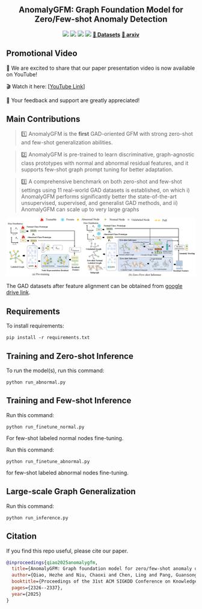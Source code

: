 <div align="center">
  <h2><b> AnomalyGFM: Graph Foundation Model for Zero/Few-shot Anomaly Detection </b></h2>
</div>

<div align="center">

![](https://img.shields.io/github/last-commit/mala-lab/AnomalyGFM?color=green)
![](https://img.shields.io/github/stars/mala-lab/AnomalyGFM?color=yellow)
![](https://img.shields.io/github/forks/mala-lab/AnomalyGFM?color=lightblue)
![](https://img.shields.io/badge/PRs-Welcome-green)
[**📜 Datasets**](https://drive.google.com/drive/folders/1SSWgFRdth3U44_IMRnW775B1l-bjQATW?usp=sharing) [**📝 arxiv**](https://arxiv.org/abs/2502.09254)
</div>


## Promotional Video

📢 We are excited to share that our paper presentation video is now available on YouTube!

🎬 Watch it here: [[YouTube Link](https://youtu.be/OrY9epUwh0M?si=izAi9xjQuNLQmaMX)]

📌 Your feedback and support are greatly appreciated!



## Main Contributions


> 1️⃣ AnomalyGFM is the **first** GAD-oriented GFM with strong zero-shot and few-shot generalization abilities. 

> 2️⃣ AnomalyGFM is pre-trained to learn discriminative, graph-agnostic class prototypes with normal and abnormal residual features, and it supports few-shot graph prompt tuning for better adaptation.

> 3️⃣ A comprehensive benchmark on both zero-shot and few-shot settings using 11 real-world GAD datasets is established, on which i) AnomalyGFM performs significantly
better the state-of-the-art unsupervised, supervised, and generalist GAD methods, and ii) AnomalyGFM can scale up to very large graphs


![Framework of AnomalyGFM](framework.png)



The GAD datasets after feature alignment can be obtained from   [google drive link](https://drive.google.com/drive/folders/1SSWgFRdth3U44_IMRnW775B1l-bjQATW?usp=sharing). 


## Requirements

To install requirements:

```setup
pip install -r requirements.txt
```

## Training and Zero-shot Inference  

To run the model(s), run this command:
```
python run_abnormal.py 
```

## Training and Few-shot Inference  

Run this command:
```
python run_finetune_normal.py 
```
For few-shot labeled normal nodes fine-tuning.

Run this command:
```
python run_finetune_abnormal.py 
```
for few-shot labeled abnormal nodes fine-tuning.

## Large-scale Graph Generalization 

Run this command:
```
python run_inference.py 
```

## Citation
If you find this repo useful, please cite our paper.

```bibtex
@inproceedings{qiao2025anomalygfm,
  title={AnomalyGFM: Graph foundation model for zero/few-shot anomaly detection},
  author={Qiao, Hezhe and Niu, Chaoxi and Chen, Ling and Pang, Guansong},
  booktitle={Proceedings of the 31st ACM SIGKDD Conference on Knowledge Discovery and Data Mining V. 2},
  pages={2326--2337},
  year={2025}
}
```
